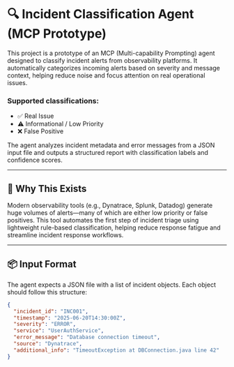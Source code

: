 # 🔍 Incident Classification Agent (MCP Prototype)

This project is a prototype of an MCP (Multi-capability Prompting) agent designed to classify incident alerts from observability platforms. It automatically categorizes incoming alerts based on severity and message context, helping reduce noise and focus attention on real operational issues.

### Supported classifications:
- ✅ Real Issue  
- ⚠️ Informational / Low Priority  
- ❌ False Positive  

The agent analyzes incident metadata and error messages from a JSON input file and outputs a structured report with classification labels and confidence scores.

---

## 🧠 Why This Exists

Modern observability tools (e.g., Dynatrace, Splunk, Datadog) generate huge volumes of alerts—many of which are either low priority or false positives. This tool automates the first step of incident triage using lightweight rule-based classification, helping reduce response fatigue and streamline incident response workflows.

---

## 📦 Input Format

The agent expects a JSON file with a list of incident objects. Each object should follow this structure:

```json
{
  "incident_id": "INC001",
  "timestamp": "2025-06-20T14:30:00Z",
  "severity": "ERROR",
  "service": "UserAuthService",
  "error_message": "Database connection timeout",
  "source": "Dynatrace",
  "additional_info": "TimeoutException at DBConnection.java line 42"
}